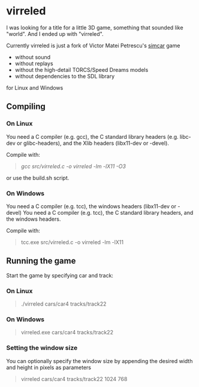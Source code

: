 # virreled
I was looking for a title for a little 3D game, something that sounded like "world". And I ended up with "virreled".

Currently virreled is just a fork of Victor Matei Petrescu's [simcar](https://sourceforge.net/projects/simple3d/) game
* without sound
* without replays
* without the high-detail TORCS/Speed Dreams models
* without dependencies to the SDL library

for Linux and Windows

## Compiling
### On Linux
You need a C compiler (e.g. gcc), the C standard library headers (e.g. libc-dev or glibc-headers), and the Xlib headers (libx11-dev or -devel).

Compile with:

> _gcc src/virreled.c -o virreled -lm -lX11 -O3_

or use the build.sh script.

### On Windows
You need a C compiler (e.g. tcc), the windows headers (libx11-dev or -devel)
You need a C compiler (e.g. tcc), the C standard library headers, and the windows headers.

Compile with:
> tcc.exe src/virreled.c -o virreled -lm -lX11

## Running the game
Start the game by specifying car and track:

### On Linux
> ./virreled cars/car4 tracks/track22

### On Windows
> virreled.exe cars/car4 tracks/track22

### Setting the window size
You can optionally specify the window size by appending the desired width and height in pixels as parameters
> virreled cars/car4 tracks/track22 1024 768
